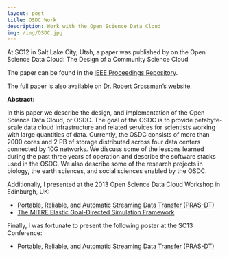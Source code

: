 ```yaml
---
layout: post
title: OSDC Work
description: Work with the Open Science Data Cloud
img: /img/OSDC.jpg
---
```


At SC12 in Salt Lake City, Utah, a paper was published by on the Open Science Data Cloud: The Design of a Community Science Cloud

The paper can be found in the <a href="http://www.computer.org/csdl/proceedings/sccompanion/2012/4956/00/4956b051-abs.html" target="blank"> IEEE Proceedings Repository</a>.

The full paper is also available on <a href="http://papers.rgrossman.com/proc-127.pdf" target="blank">Dr. Robert Grossman’s website</a>.

**Abstract:**

In this paper we describe the design, and implementation of the Open Science Data Cloud, or OSDC. The goal of the OSDC is to provide petabyte-scale data cloud infrastructure and related services for scientists working with large quantities of data. Currently, the OSDC consists of more than 2000 cores and 2 PB of storage distributed across four data centers connected by 10G networks. We discuss some of the lessons learned during the past three years of operation and describe the software stacks used in the OSDC. We also describe some of the research projects in biology, the earth sciences, and social sciences enabled by the OSDC.

Additionally, I presented at the 2013 Open Science Data Cloud Workshop in Edinburgh, UK:
* [Portable, Reliable, and Automatic Streaming Data Transfer (PRAS-DT)](/content/2013osdcworkshop-prasdt.pdf)
* [The MITRE Elastic Goal-Directed Simulation Framework](/content/ceh_osdcworkshop_approved.pdf)

Finally, I was fortunate to present the following poster at the SC13 Conference:
* [Portable, Reliable, and Automatic Streaming Data Transfer (PRAS-DT)](content/SC-osdc-poster.pdf)